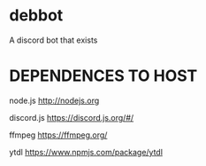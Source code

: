 # debbot
A discord bot that exists

# DEPENDENCES TO HOST

node.js http://nodejs.org

discord.js https://discord.js.org/#/

ffmpeg https://ffmpeg.org/

ytdl https://www.npmjs.com/package/ytdl
